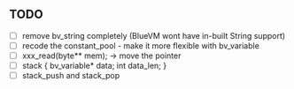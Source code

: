 ## TODO
- [ ] remove bv_string completely (BlueVM wont have in-built String support)
- [ ] recode the constant_pool - make it more flexible with bv_variable
- [ ] xxx_read(byte** mem); -> move the pointer
- [ ] stack { bv_variable* data; int data_len; }
- [ ] stack_push and stack_pop
